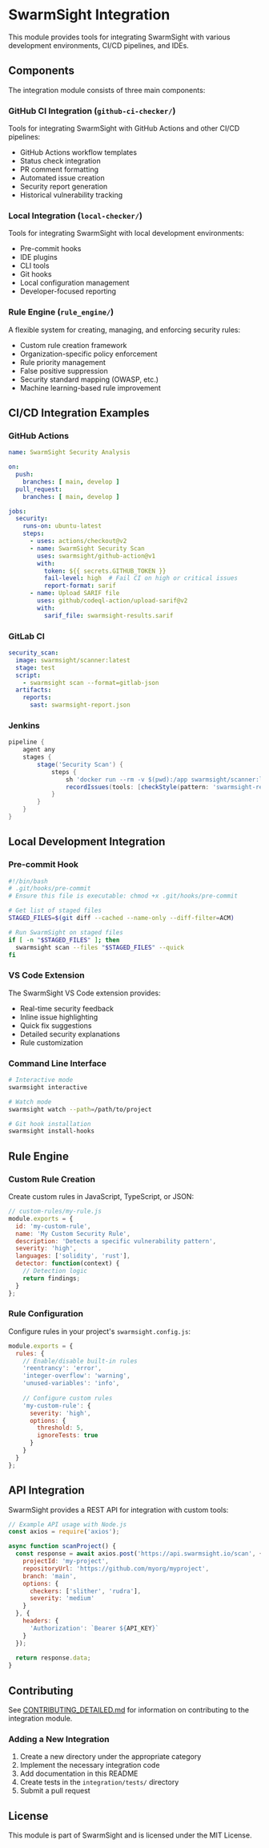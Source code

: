 # SwarmSight Integration

This module provides tools for integrating SwarmSight with various development environments, CI/CD pipelines, and IDEs.

## Components

The integration module consists of three main components:

### GitHub CI Integration (`github-ci-checker/`)

Tools for integrating SwarmSight with GitHub Actions and other CI/CD pipelines:

- GitHub Actions workflow templates
- Status check integration
- PR comment formatting
- Automated issue creation
- Security report generation
- Historical vulnerability tracking

### Local Integration (`local-checker/`)

Tools for integrating SwarmSight with local development environments:

- Pre-commit hooks
- IDE plugins
- CLI tools
- Git hooks
- Local configuration management
- Developer-focused reporting

### Rule Engine (`rule_engine/`)

A flexible system for creating, managing, and enforcing security rules:

- Custom rule creation framework
- Organization-specific policy enforcement
- Rule priority management
- False positive suppression
- Security standard mapping (OWASP, etc.)
- Machine learning-based rule improvement

## CI/CD Integration Examples

### GitHub Actions

```yaml
name: SwarmSight Security Analysis

on:
  push:
    branches: [ main, develop ]
  pull_request:
    branches: [ main, develop ]

jobs:
  security:
    runs-on: ubuntu-latest
    steps:
      - uses: actions/checkout@v2
      - name: SwarmSight Security Scan
        uses: swarmsight/github-action@v1
        with:
          token: ${{ secrets.GITHUB_TOKEN }}
          fail-level: high  # Fail CI on high or critical issues
          report-format: sarif
      - name: Upload SARIF file
        uses: github/codeql-action/upload-sarif@v2
        with:
          sarif_file: swarmsight-results.sarif
```

### GitLab CI

```yaml
security_scan:
  image: swarmsight/scanner:latest
  stage: test
  script:
    - swarmsight scan --format=gitlab-json
  artifacts:
    reports:
      sast: swarmsight-report.json
```

### Jenkins

```groovy
pipeline {
    agent any
    stages {
        stage('Security Scan') {
            steps {
                sh 'docker run --rm -v $(pwd):/app swarmsight/scanner:latest scan --format=jenkins-xml'
                recordIssues(tools: [checkStyle(pattern: 'swarmsight-report.xml')])
            }
        }
    }
}
```

## Local Development Integration

### Pre-commit Hook

```bash
#!/bin/bash
# .git/hooks/pre-commit
# Ensure this file is executable: chmod +x .git/hooks/pre-commit

# Get list of staged files
STAGED_FILES=$(git diff --cached --name-only --diff-filter=ACM)

# Run SwarmSight on staged files
if [ -n "$STAGED_FILES" ]; then
  swarmsight scan --files "$STAGED_FILES" --quick
fi
```

### VS Code Extension

The SwarmSight VS Code extension provides:

- Real-time security feedback
- Inline issue highlighting
- Quick fix suggestions
- Detailed security explanations
- Rule customization

### Command Line Interface

```bash
# Interactive mode
swarmsight interactive

# Watch mode
swarmsight watch --path=/path/to/project

# Git hook installation
swarmsight install-hooks
```

## Rule Engine

### Custom Rule Creation

Create custom rules in JavaScript, TypeScript, or JSON:

```javascript
// custom-rules/my-rule.js
module.exports = {
  id: 'my-custom-rule',
  name: 'My Custom Security Rule',
  description: 'Detects a specific vulnerability pattern',
  severity: 'high',
  languages: ['solidity', 'rust'],
  detector: function(context) {
    // Detection logic
    return findings;
  }
};
```

### Rule Configuration

Configure rules in your project's `swarmsight.config.js`:

```javascript
module.exports = {
  rules: {
    // Enable/disable built-in rules
    'reentrancy': 'error',
    'integer-overflow': 'warning',
    'unused-variables': 'info',
    
    // Configure custom rules
    'my-custom-rule': {
      severity: 'high',
      options: {
        threshold: 5,
        ignoreTests: true
      }
    }
  }
};
```

## API Integration

SwarmSight provides a REST API for integration with custom tools:

```javascript
// Example API usage with Node.js
const axios = require('axios');

async function scanProject() {
  const response = await axios.post('https://api.swarmsight.io/scan', {
    projectId: 'my-project',
    repositoryUrl: 'https://github.com/myorg/myproject',
    branch: 'main',
    options: {
      checkers: ['slither', 'rudra'],
      severity: 'medium'
    }
  }, {
    headers: {
      'Authorization': `Bearer ${API_KEY}`
    }
  });
  
  return response.data;
}
```

## Contributing

See [CONTRIBUTING_DETAILED.md](../CONTRIBUTING_DETAILED.md) for information on contributing to the integration module.

### Adding a New Integration

1. Create a new directory under the appropriate category
2. Implement the necessary integration code
3. Add documentation in this README
4. Create tests in the `integration/tests/` directory
5. Submit a pull request

## License

This module is part of SwarmSight and is licensed under the MIT License.
